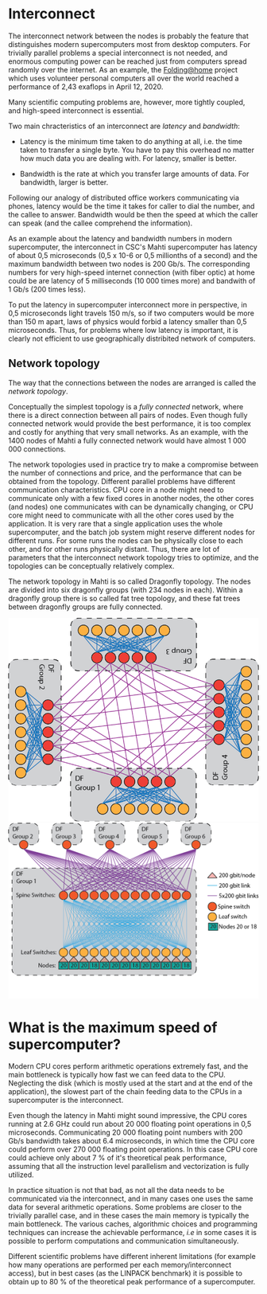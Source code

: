 <!-- Includes material from "Supercomputing" online-course (https://www.futurelearn.com/courses/supercomputing/) 
by Edinburgh Supercomputing Center (EPCC), licensed under Creative Commons SA-BY --> 


# Interconnect

The interconnect network between the nodes is probably the feature that
distinguishes modern supercomputers most from desktop computers. For
trivially parallel problems a special interconnect is not needed, and
enormous computing power can be reached just from computers spread randomly
over the internet. As an example, the
[Folding@home](https://foldingathome.org/) project which uses
volunteer personal computers all over the world reached a performance of 2,43
exaflops in April 12, 2020.

Many scientific computing problems are, however, more tightly coupled,
and high-speed interconnect is essential.

Two main chracteristics of an interconnect are *latency* and
*bandwidth*: 

* Latency is the minimum time taken to do anything at all,
i.e. the time taken to transfer a single byte. You have to pay this
overhead no matter how much data you are dealing with. For latency,
smaller is better.

* Bandwidth is the rate at which you transfer large amounts of
  data. For bandwidth, larger is better.

Following our analogy of distributed office workers communicating via phones,
latency would be the time it takes for caller to dial the number, and
the callee to answer. Bandwidth would be then the speed at which the
caller can speak (and the callee comprehend the information).

As an example about the latency and bandwidth numbers in modern
supercomputer, the interconnect in CSC's Mahti supercomputer has
latency of about 0,5 microseconds (0,5 x 10-6 or 0,5 millionths of a
second) and the maximum bandwidth between two nodes is 200 Gb/s. The
corresponding numbers for very high-speed internet connection (with
fiber optic) at home could be are latency of 5 milliseconds (10 000
times more) and bandwith of 1 Gb/s (200 times less).

To put the latency in supercomputer interconnect more in perspective,
in 0,5 microseconds light travels 150 m/s, so if two computers would
be more than 150 m apart, laws of physics would forbid a latency
smaller than 0,5 microseconds. Thus, for problems where low latency is
important, it is clearly not efficient to use geographically
distribited network of computers.


## Network topology

The way that the connections between the nodes are arranged is called
the *network topology*. 

Conceptually the simplest topology is a *fully connected* network,
where there is a direct connection between all pairs of nodes. Even
though fully connected network would provide the best performance, it
is too complex and costly for anything that very small networks. As 
an example, with the 1400 nodes of Mahti a fully connected network
would have almost 1 000 000 connections.

The network topologies used in practice try to make a compromise
between the number of connections and price, and the performance that
can be obtained from the topology. Different parallel problems have
different communication characteristics. CPU core in a node might need to
communicate only with a few fixed cores in another nodes, the other
cores (and nodes) one communicates with can be dynamically changing,
or CPU core might need to communicate with all the other cores used by
the application. It is very rare that a single application uses the whole
supercomputer, and the batch job system might reserve different nodes
for different runs. For some runs the nodes can be physically
close to each other, and for other runs physically distant. Thus,
there are lot of parameters that the interconnect network topology
tries to optimize, and the topologies can be conceptually relatively
complex.

The network topology in Mahti is so called Dragonfly topology. The
nodes are divided into six dragonfly groups (with 234 nodes in
each). Within a dragonfly group there is so called fat tree topology,
and these fat trees between dragonfly groups are fully connected.

![Dragonfly topology in Mahti](images/mahti_df_ex.png)
![Dragonfly topology in Mahti](images/mahti_df.png)


# What is the maximum speed of supercomputer?

Modern CPU cores perform arithmetic operations extremely fast, and the
main bottleneck is typically how fast we can feed data to the
CPU. Neglecting the disk (which is mostly used at the start and at the
end of the application), the slowest part of the chain feeding data to
the CPUs in a supercomputer is the interconnect.

Even though the latency in Mahti might sound impressive, the CPU cores
running at 2.6 GHz could run about 20 000 floating point operations in
0,5 microseconds. Communicating 20 000 floating point numbers with 200
Gb/s bandwidth takes about 6.4 microseconds, in which time the CPU
core could perform over 270 000 floating point operations. In this
case CPU core could achieve only about 7 % of it's theoretical peak
performance, assuming that all the instruction level parallelism and
vectorization is fully utilized.

In practice situation is not that bad, as not all the data needs to be
communicated via the interconnect, and in many cases one uses the same
data for several arithmetic operations. Some problems are closer to
the trivially parallel case, and in these cases the main memory is
typically the main bottleneck. The various caches,
algorithmic choices and programming techniques can increase the
achievable performance, *i.e* in some cases it is possible to perform
computations and communication simultaneously. 

Different scientific problems have different inherent limitations (for
example how many operations are performed per each memory/interconnect
access), but in best cases (as the LINPACK benchmark) it is possible
to obtain up to 80 % of the theoretical peak performance of a
supercomputer.


